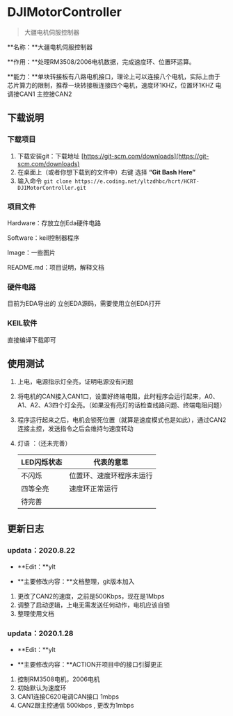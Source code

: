 # DJIMotorController

> 大疆电机伺服控制器

**名称：**大疆电机伺服控制器

**作用：**处理RM3508/2006电机数据，完成速度环、位置环运算。

**能力：**单块转接板有八路电机接口，理论上可以连接八个电机，实际上由于芯片算力的限制，推荐一块转接板连接四个电机，速度环1KHZ，位置环1KHZ 电调接CAN1 主控接CAN2

## 下载说明

### 下载项目

1. 下载安装git：下载地址 [https://git-scm.com/downloads](https://git-scm.com/downloads)
2. 在桌面上（或者你想下载到的文件中）右键 选择 **“Git Bash Here”** 
3. 输入命令 `git clone https://e.coding.net/yltzdhbc/hcrt/HCRT-DJIMotorController.git`

### 项目文件

Hardware：存放立创Eda硬件电路

Software：keil控制器程序

Image：一些图片

README.md：项目说明，解释文档

### 硬件电路

目前为EDA导出的 立创EDA源码，需要使用立创EDA打开

### KEIL软件

直接编译下载即可



## 使用测试

1. 上电，电源指示灯全亮，证明电源没有问题

2. 将电机的CAN接入CAN1口，设置好终端电阻，此时程序会运行起来，A0、A1、A2、A3四个灯全亮。（如果没有亮灯的话检查线路问题、终端电阻问题）

3. 程序运行起来之后，电机会锁死位置（就算是速度模式也是如此），通过CAN2连接主控，发送指令之后会维持匀速度转动

4. 灯语 ：（还未完善）

   | LED闪烁状态 | 代表的意思               |
   | ----------- | ------------------------ |
   | 不闪烁      | 位置环、速度环程序未运行 |
   | 四等全亮    | 速度环正常运行           |
   | 待完善      |                          |

   



## 更新日志

### updata：2020.8.22 

- **Edit：**ylt

- **主要修改内容：**文档整理，git版本加入

1. 更改了CAN2的速度，之前是500Kbps，现在是1Mbps
2. 调整了启动逻辑，上电无需发送任何动作，电机应该自锁
3. 整理使用文档

### updata：2020.1.28 

- **Edit：**ylt

- **主要修改内容：**ACTION开项目中的接口引脚更正

1. 控制RM3508电机，2006电机
2. 初始默认为速度环
3. CAN1连接C620电调CAN接口 1mbps
4. CAN2跟主控通信 500kbps , 更改为1mbps

